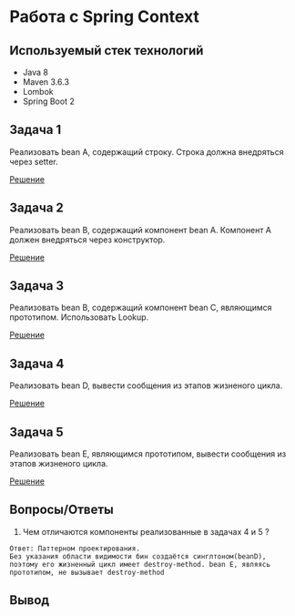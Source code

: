 # Работа с Spring Context

## Используемый стек технологий

- Java 8
- Maven 3.6.3
- Lombok
- Spring Boot 2

## Задача 1

Реализовать bean A, содержащий строку. Строка должна внедряться через setter.

[Решение](src/main/java/ru/niatomi/beans/BeanA.java)

## Задача 2

Реализовать bean B, содержащий компонент bean A. Компонент A должен внедряться через конструктор.

[Решение](src/main/java/ru/niatomi/beans/BeanB.java)

## Задача 3

Реализовать bean B, содержащий компонент bean C, являющимся прототипом. Использовать Lookup.

[Решение](src/main/java/ru/niatomi/beans/BeanB.java)

## Задача 4

Реализовать bean D, вывести сообщения из этапов жизненого цикла.

[Решение](src/main/java/ru/niatomi/beans/BeanD.java)

## Задача 5

Реализовать bean E, являющимся прототипом, вывести сообщения из этапов жизненого цикла.

[Решение](src/main/java/ru/niatomi/beans/BeanE.java)

## Вопросы/Ответы

1. Чем отличаются компоненты реализованные в задачах 4 и 5 ?

```
Ответ: Паттерном проектирования.
Без указания области видимости бин создаётся синглтоном(beanD), 
поэтому его жизненный цикл имеет destroy-method. bean E, являясь 
прототипом, не вызывает destroy-method
```

## Вывод